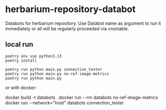 # herbarium-repository-databot
Databots for herbarium repository. Use Databot name as argument to run it immediately or all will be regularly proceeded via crontable.

## local run
```shell
poetry env use python3.13
poetry install

poetry run python main.py connection_tester
poetry run python main.py no-ref-image-metrics
poetry run python main.py 
```

or with docker:

docker build -t databots .
docker run --rm  databots no-ref-image-metrics
docker run --network="host" databots connection_tester
